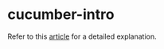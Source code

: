 # cucumber-intro

Refer to this [article](https://tutorial.grasshopper.tech/sneak-peek-of-the-goodies/) for a detailed explanation.
